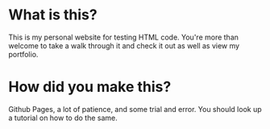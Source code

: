 # What is this?
This is my personal website for testing HTML code. You're more than welcome to take a walk through it and check it out as well as view my portfolio.

# How did you make this?
Github Pages, a lot of patience, and some trial and error. You should look up a tutorial on how to do the same.
